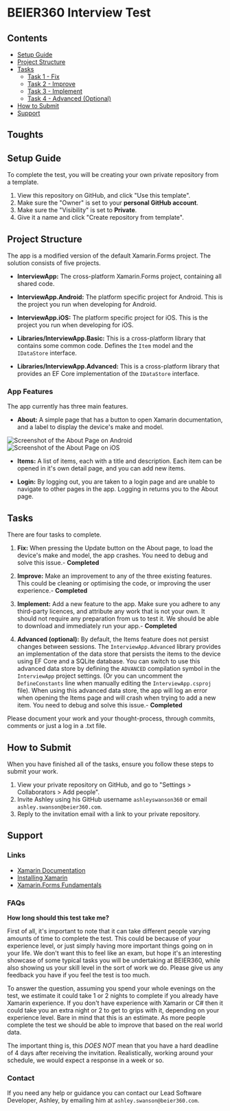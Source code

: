 # BEIER360 Interview Test
## Contents
- [Setup Guide](https://github.com/ashleyswanson360-org/beier360-interview-test/blob/main/README.md#setup-guide)
- [Project Structure](https://github.com/ashleyswanson360-org/beier360-interview-test/blob/main/README.md#project-structure)
- [Tasks](https://github.com/ashleyswanson360-org/beier360-interview-test/blob/main/README.md#tasks)
  - [Task 1 - Fix](https://github.com/ashleyswanson360-org/beier360-interview-test/blob/main/README.md#tasks)
  - [Task 2 - Improve](https://github.com/ashleyswanson360-org/beier360-interview-test/blob/main/README.md#tasks)
  - [Task 3 - Implement](https://github.com/ashleyswanson360-org/beier360-interview-test/blob/main/README.md#tasks)
  - [Task 4 - Advanced (Optional)](https://github.com/ashleyswanson360-org/beier360-interview-test/blob/main/README.md#tasks)
- [How to Submit](https://github.com/ashleyswanson360-org/beier360-interview-test/blob/main/README.md#how-to-submit)
- [Support](https://github.com/ashleyswanson360-org/beier360-interview-test/blob/main/README.md#support)

## Toughts

## Setup Guide
To complete the test, you will be creating your own private repository from a template.

1. View this repository on GitHub, and click "Use this template".
2. Make sure the "Owner" is set to your **personal GitHub account**.
3. Make sure the "Visibility" is set to **Private**. 
4. Give it a name and click "Create repository from template". 

## Project Structure
The app is a modified version of the default Xamarin.Forms project. The solution consists of five projects.

- **InterviewApp:**
The cross-platform Xamarin.Forms project, containing all shared code.

- **InterviewApp.Android:**
The platform specific project for Android. This is the project you run when developing for Android.

- **InterviewApp.iOS:**
The platform specific project for iOS. This is the project you run when developing for iOS.

- **Libraries/InterviewApp.Basic:**
This is a cross-platform library that contains some common code. Defines the `Item` model and the `IDataStore` interface.

- **Libraries/InterviewApp.Advanced:**
This is a cross-platform library that provides an EF Core implementation of the `IDataStore` interface.

### App Features
The app currently has three main features.

- **About:**
A simple page that has a button to open Xamarin documentation, and a label to display the device's make and model.

![Screenshot of the About Page on Android](Screenshots/Android.jpg)
![Screenshot of the About Page on iOS](Screenshots/iOS.jpg)

- **Items:**
A list of items, each with a title and description. Each item can be opened in it's own detail page, and you can add new items.

- **Login:**
By logging out, you are taken to a login page and are unable to navigate to other pages in the app. Logging in returns you to the About page.

## Tasks
There are four tasks to complete.

1. **Fix:**
When pressing the Update button on the About page, to load the device's make and model, the app crashes. You need to debug and solve this issue.- **Completed**

2. **Improve:**
Make an improvement to any of the three existing features. This could be cleaning or optimising the code, or improving the user experience.- **Completed**

3. **Implement:**
Add a new feature to the app. Make sure you adhere to any third-party licences, and attribute any work that is not your own.
It should not require any preparation from us to test it. We should be able to download and immediately run your app.- **Completed**

4. **Advanced (optional):**
By default, the Items feature does not persist changes between sessions. The `InterviewApp.Advanced` library provides an implementation of the data store that persists the items to the device using EF Core and a SQLite database.
You can switch to use this advanced data store by defining the `ADVANCED` compilation symbol in the `InterviewApp` project settings. (Or you can uncomment the `DefineConstants` line when manually editing the `InterviewApp.csproj` file).
When using this advanced data store, the app will log an error when opening the Items page and will crash when trying to add a new item. You need to debug and solve this issue.- **Completed**
	
Please document your work and your thought-process, through commits, comments or just a log in a .txt file.

## How to Submit
When you have finished all of the tasks, ensure you follow these steps to submit your work.

1. View your private repository on GitHub, and go to "Settings > Collaborators > Add people".
2. Invite Ashley using his GitHub username `ashleyswanson360` or email `ashley.swanson@beier360.com`.
2. Reply to the invitation email with a link to your private repository.

## Support
### Links

- [Xamarin Documentation](https://docs.microsoft.com/en-us/xamarin/)
- [Installing Xamarin](https://docs.microsoft.com/en-us/xamarin/get-started/installation)
- [Xamarin.Forms Fundamentals](https://docs.microsoft.com/en-us/xamarin/xamarin-forms/app-fundamentals/)

### FAQs

**How long should this test take me?**

First of all, it's important to note that it can take different people varying amounts of time to complete the test. This could be because of your experience level, or just simply having more important things going on in your life. We don't want this to feel like an exam, but hope it's an interesting showcase of some typical tasks you will be undertaking at BEIER360, while also showing us your skill level in the sort of work we do. Please give us any feedback you have if you feel the test is too much.

To answer the question, assuming you spend your whole evenings on the test, we estimate it could take 1 or 2 nights to complete if you already have Xamarin experience. If you don't have experience with Xamarin or C# then it could take you an extra night or 2 to get to grips with it, depending on your experience level. Bare in mind that this is an estimate. As more people complete the test we should be able to improve that based on the real world data.

The important thing is, this _DOES NOT_ mean that you have a hard deadline of 4 days after receiving the invitation. Realistically, working around your schedule, we would expect a response in a week or so.

### Contact
If you need any help or guidance you can contact our Lead Software Developer, Ashley, by emailing him at `ashley.swanson@beier360.com`.
